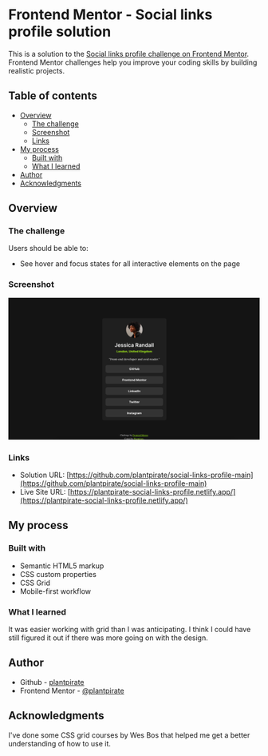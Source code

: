 # Frontend Mentor - Social links profile solution

This is a solution to the [Social links profile challenge on Frontend Mentor](https://www.frontendmentor.io/challenges/social-links-profile-UG32l9m6dQ). Frontend Mentor challenges help you improve your coding skills by building realistic projects. 

## Table of contents

- [Overview](#overview)
  - [The challenge](#the-challenge)
  - [Screenshot](#screenshot)
  - [Links](#links)
- [My process](#my-process)
  - [Built with](#built-with)
  - [What I learned](#what-i-learned)
- [Author](#author)
- [Acknowledgments](#acknowledgments)


## Overview

### The challenge

Users should be able to:

- See hover and focus states for all interactive elements on the page

### Screenshot

![Site Screenshot](https://github.com/plantpirate/social-links-profile-main/blob/main/assets/images/screenshot.png)


### Links

- Solution URL: [https://github.com/plantpirate/social-links-profile-main](https://github.com/plantpirate/social-links-profile-main)
- Live Site URL: [https://plantpirate-social-links-profile.netlify.app/](https://plantpirate-social-links-profile.netlify.app/)

## My process

### Built with

- Semantic HTML5 markup
- CSS custom properties
- CSS Grid
- Mobile-first workflow


### What I learned

It was easier working with grid than I was anticipating. I think I could have still figured it out if there was more going on with the design.  

## Author

- Github - [plantpirate](https://github.com/plantpirate)
- Frontend Mentor - [@plantpirate](https://www.frontendmentor.io/profile/plantpirate)


## Acknowledgments

I've done some CSS grid courses by Wes Bos that helped me get a better understanding of how to use it. 

